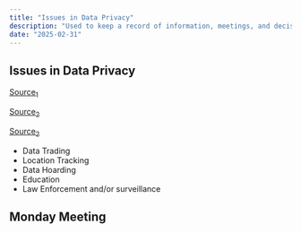 ```yaml
---
title: "Issues in Data Privacy"
description: "Used to keep a record of information, meetings, and decisions made by the team"
date: "2025-02-31"
---
```


## Issues in Data Privacy

[Source$_1$](https://digitalprivacy.ieee.org/publications/topics/ethical-issues-related-to-data-privacy-and-security-why-we-must-balance-ethical-and-legal-requirements-in-the-connected-world)

[Source$_2$](https://www.datagrail.io/blog/data-privacy/data-privacy-issues/)

[Source$_2$](https://www.pewresearch.org/internet/2023/10/18/views-of-data-privacy-risks-personal-data-and-digital-privacy-laws/)

- Data Trading
- Location Tracking
- Data Hoarding
- Education
- Law Enforcement and/or surveillance

## Monday Meeting